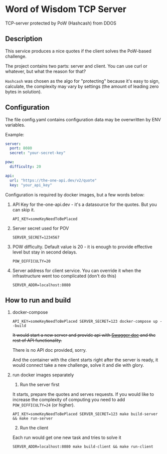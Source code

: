 # Word of Wisdom TCP Server

TCP-server protected by PoW (Hashcash) from DDOS

## Description

This service produces a nice quotes if the client solves the PoW-based challenge.

The project contains two parts: server and client. You can use curl or whatever, but what the reason for that?

`Hashcash` was chosen as the algo for "protecting" because it's easy to sign, calculate, the complexity may vary by settings (the amount of leading zero bytes in solution). 

## Configuration

The file config.yaml contains configuration data may be overwritten by ENV variables.

Example:


```yaml
server:
  port: 8080
  secret: "your-secret-key"

pow:
  difficulty: 20

api:
  url: "https://the-one-api.dev/v2/quote"
  key: "your_api_key"
```
Configuration is required by docker images, but a few words below:

1. API Key for the-one-api.dev - it's a datasource for the quotes. But you can skip it.

   `API_KEY=someKeyNeedToBePlaced`

2. Server secret used for POV

   `SERVER_SECRET=1234567`

3. POW difficulty. Default value is 20 - it is enough to provide effective level but stay in second delays.

    `POW_DIFFICULTY=20`

4. Server address for client service. You can override it when the infrastructure went too complicated (don't do this)
   
    `SERVER_ADDR=localhost:8080`

## How to run and build

1. docker-compose

    `API_KEY=someKeyNeedToBePlaced SERVER_SECRET=123 docker-compose up --build`

    ~~It would start a new server and provide api with [Swagger doc](http://localhost:8080/swagger/index.html) and the rest
    of API functionality.~~
    
    There is no API doc provided, sorry.

    And the container with the client starts right after the server is ready, it would connect take a new challenge, solve it
    and die with glory.

2. run docker images separately
   
   1. Run the server first
   
   It starts, prepare the quotes and serves requests. If you would like to increase the complexity of computing you need 
   to add `POW_DIFFICULTY=24` (or higher). 

    `API_KEY=someKeyNeedToBePlaced SERVER_SECRET=123 make build-server && make run-server`

   2. Run the client
   
   Each run would get one new task and tries to solve it
   
   `SERVER_ADDR=localhost:8080 make build-client && make run-client`
